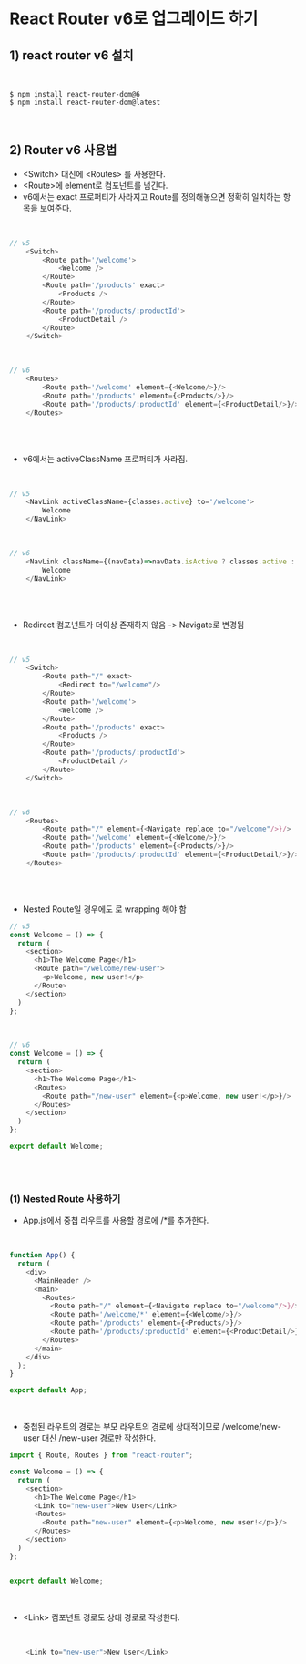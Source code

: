 # React Router v6로 업그레이드 하기

## 1) react router v6 설치

<br>

```
$ npm install react-router-dom@6
$ npm install react-router-dom@latest
```

<br>

## 2) Router v6 사용법

- \<Switch\> 대신에 \<Routes\> 를 사용한다.
- \<Route\>에 element로 컴포넌트를 넘긴다.
- v6에서는 exact 프로퍼티가 사라지고 Route를 정의해놓으면 정확히 일치하는 항목을 보여준다.

<br>

```javascript
// v5
    <Switch>
        <Route path='/welcome'>
            <Welcome />
        </Route>
        <Route path='/products' exact>
            <Products />
        </Route>
        <Route path='/products/:productId'>
            <ProductDetail />
        </Route>
    </Switch>
```

<br>

```javascript
// v6
    <Routes>
        <Route path='/welcome' element={<Welcome/>}/>
        <Route path='/products' element={<Products/>}/>
        <Route path='/products/:productId' element={<ProductDetail/>}/>
    </Routes>
```



<br><br>

- v6에서는 activeClassName 프로퍼티가 사라짐.

<br>

```javascript
// v5
    <NavLink activeClassName={classes.active} to='/welcome'>
        Welcome
    </NavLink>
```


<br>

```javascript
// v6
    <NavLink className={(navData)=>navData.isActive ? classes.active : ''} to='/welcome'>
        Welcome
    </NavLink>
```

<br><br>

- Redirect 컴포넌트가 더이상 존재하지 않음 -> Navigate로 변경됨

<br>

```javascript
// v5
    <Switch>
        <Route path="/" exact>
            <Redirect to="/welcome"/>
        </Route>
        <Route path='/welcome'>
            <Welcome />
        </Route>
        <Route path='/products' exact>
            <Products />
        </Route>
        <Route path='/products/:productId'>
            <ProductDetail />
        </Route>
    </Switch>
```

<br>

```javascript
// v6
    <Routes>
        <Route path="/" element={<Navigate replace to="/welcome"/>}/>
        <Route path='/welcome' element={<Welcome/>}/>
        <Route path='/products' element={<Products/>}/>
        <Route path='/products/:productId' element={<ProductDetail/>}/>
    </Routes>
```

<br><br>

- Nested Route일 경우에도 <Routes>로 wrapping 해야 함

```javascript
// v5
const Welcome = () => {
  return (
    <section>
      <h1>The Welcome Page</h1>
      <Route path="/welcome/new-user">
        <p>Welcome, new user!</p>
      </Route>
    </section>
  )
};
```

<br>

```javascript
// v6
const Welcome = () => {
  return (
    <section>
      <h1>The Welcome Page</h1>
      <Routes>
        <Route path="/new-user" element={<p>Welcome, new user!</p>}/>          
      </Routes>
    </section>
  )
};

export default Welcome;
```

<br><br>


### (1) Nested Route 사용하기

- App.js에서 중첩 라우트를 사용할 경로에 \/*를 추가한다.

<br>

```javascript
function App() {
  return (
    <div>
      <MainHeader />
      <main>
        <Routes>
          <Route path="/" element={<Navigate replace to="/welcome"/>}/>
          <Route path='/welcome/*' element={<Welcome/>}/>
          <Route path='/products' element={<Products/>}/>
          <Route path='/products/:productId' element={<ProductDetail/>}/>
        </Routes>
      </main>
    </div>
  );
}

export default App;

```

<br>

- 중첩된 라우트의 경로는 부모 라우트의 경로에 상대적이므로 \/welcome\/new-user 대신 \/new-user 경로만 작성한다.

```javascript
import { Route, Routes } from "react-router";

const Welcome = () => {
  return (
    <section>
      <h1>The Welcome Page</h1>
      <Link to="new-user">New User</Link>
      <Routes>
        <Route path="new-user" element={<p>Welcome, new user!</p>}/>          
      </Routes>
    </section>
  )
};


export default Welcome;
```

<br>

- \<Link\> 컴포넌트 경로도 상대 경로로 작성한다.

<br>

```javascript
    <Link to="new-user">New User</Link>
```

<br><br>
